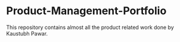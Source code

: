 # Product-Management-Portfolio
This repository contains almost all the product related work done by Kaustubh Pawar.
